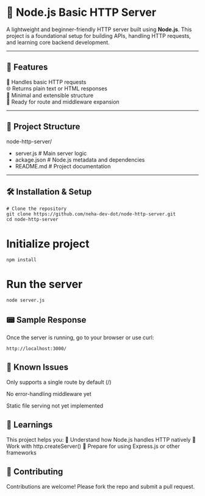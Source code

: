 # 📡 Node.js Basic HTTP Server

A lightweight and beginner-friendly HTTP server built using **Node.js**. This project is a foundational setup for building APIs, handling HTTP requests, and learning core backend development.


---

## 🚀 Features
🔌 Handles basic HTTP requests  
🌐 Returns plain text or HTML responses  
🧱 Minimal and extensible structure  
🔁 Ready for route and middleware expansion  

---

## 📁 Project Structure

node-http-server/

- server.js # Main server logic
- ackage.json # Node.js metadata and dependencies
- README.md # Project documentation


---

## 🛠️ Installation & Setup
```
# Clone the repository
git clone https://github.com/neha-dev-dot/node-http-server.git
cd node-http-server
```

# Initialize project
```
npm install
```

# Run the server
```
node server.js
```

## 📟 Sample Response
Once the server is running, go to your browser or use curl:
```
http://localhost:3000/
```

## 🐛 Known Issues
Only supports a single route by default (/)

No error-handling middleware yet

Static file serving not yet implemented

## 🧠 Learnings
This project helps you:
📘 Understand how Node.js handles HTTP natively
📘 Work with http.createServer()
📘 Prepare for using Express.js or other frameworks

## 🙌 Contributing
Contributions are welcome! Please fork the repo and submit a pull request.





